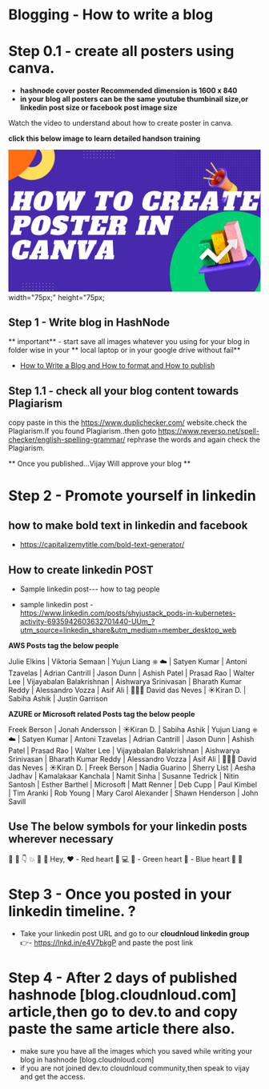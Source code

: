 # Blogging - How to write a blog

# Step 0.1 - create all posters using canva.

- **hashnode cover poster Recommended dimension is 1600 x 840**
- **in your blog all posters can be the same youtube thumbinail size,or linkedin post size or facebook post image size** 

Watch the video to understand about how to create poster in canva.

**click this below image to learn detailed handson training**

[![Watch the video](./images/How-create-posters-in-canva.png)](https://youtu.be/xnHH21CEluM) width="75px;" height="75px;

## Step 1 - Write blog in HashNode 

** important** - start save all images whatever you using for your blog in folder wise in your ** local laptop or in your google drive without fail**

- [How to Write a Blog and How to format and How to publish ](/docs/hash-node-blogging-howto-v1.0.pdf)

## Step 1.1 - check all your blog content towards **Plagiarism**

copy paste in this the https://www.duplichecker.com/ website.check the Plagiarism.If you found Plagiarism..then goto https://www.reverso.net/spell-checker/english-spelling-grammar/ rephrase the words and again check the Plagiarism.


** Once you published...Vijay Will approve your blog **



# Step 2 - Promote yourself in linkedin

## how to make bold text in linkedin and facebook
- https://capitalizemytitle.com/bold-text-generator/

## How to create linkedin POST

- Sample linkedin post--- how to tag people

- sample linkedin post - https://www.linkedin.com/posts/shyjustack_pods-in-kubernetes-activity-6935942603632701440-UUm_?utm_source=linkedin_share&utm_medium=member_desktop_web

**AWS Posts tag  the below people**

Julie Elkins | Viktoria Semaan  |  Yujun Liang ⎈ ☁️  | Satyen Kumar  |  Antoni Tzavelas  | Adrian Cantrill | Jason Dunn | Ashish Patel | Prasad Rao | Walter Lee | Vijayabalan Balakrishnan | Aishwarya Srinivasan | Bharath Kumar Reddy | Alessandro Vozza | Asif Ali | 👨🏻‍💻 David das Neves | ☀️Kiran D. | Sabiha Ashik | Justin Garrison


**AZURE or Microsoft related Posts tag  the below people**

Freek Berson | Jonah Andersson | ☀️Kiran D. | Sabiha Ashik | Yujun Liang ⎈ ☁️  | Satyen Kumar  |  Antoni Tzavelas  | Adrian Cantrill | Jason Dunn | Ashish Patel | Prasad Rao | Walter Lee | Vijayabalan Balakrishnan | Aishwarya Srinivasan | Bharath Kumar Reddy | Alessandro Vozza | Asif Ali | 👨🏻‍💻 David das Neves | ☀️Kiran D. | Freek Berson | Nadia Guarino | Sherry List | Aesha Jadhav | Kamalakaar Kanchala | Namit Sinha | Susanne Tedrick | Nitin Santosh | Esther Barthel | Microsoft | Matt Renner | Deb Cupp | Paul Kimbel | Tim Aranki | Rob Young | Mary Carol Alexander | Shawn Henderson | John Savill 


## Use The below symbols for your linkedin posts wherever necessary

💪
🙂
👇
💥
📝
👋 Hey,
❤️ - Red heart 
🧑
💻
💚 - Green heart 
💙 - Blue heart 
🎯
📢


# Step 3 - Once you posted in your linkedin timeline. ?

- Take your linkedin post URL and go to our **cloudnloud linkedin group** 👉- https://lnkd.in/e4V7bkgP and paste the post link

# Step 4 - After 2 days of published hashnode [blog.cloudnloud.com] article,then go to dev.to and copy paste the same article there also.

- make sure you have all the images which you saved while writing your blog in hashnode [blog.cloudnloud.com]
- if you are not joined dev.to cloudnloud community,then speak to vijay and get the access.


